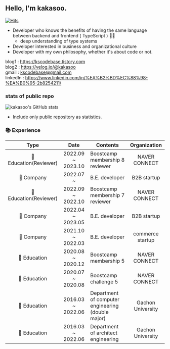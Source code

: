 ## Hello, I'm kakasoo.
[![Hits](https://hits.seeyoufarm.com/api/count/incr/badge.svg?url=https%3A%2F%2Fgithub.com%2Fkakasoo&count_bg=%2379C83D&title_bg=%23555555&icon=&icon_color=%23E7E7E7&title=hits&edge_flat=false)](https://hits.seeyoufarm.com)
  
- Developer who knows the benefits of having the same language between backend and frontend ( TypeScript ) 👨‍💻
    - deep understanding of type systems
- Developer interested in business and organizational culture
- Developer with my own philosophy, whether it's about code or not.

blog1 : https://kscodebase.tistory.com  
blog2 : https://velog.io/@kakasoo  
gmail : kscodebase@gmail.com  
linkedIn : https://www.linkedin.com/in/%EA%B2%BD%EC%88%98-%EA%B0%95-2b8254211/

### stats of public repo
![kakasoo's GitHub stats](https://github-readme-stats.vercel.app/api?username=kakasoo&theme=dark&width=100%)
- Include only public repository as statistics.
  
   
### 📚 Experience

|         Type          |       Date        | Contents                                  |  Organization   |
| :-------------------: | :---------------: | ----------------------------------------- | :-------------: |
|      🏫 Education(Reviewer)      | 2022.09 ~ 2023.10 | Boostcamp membership 8 reviewer                    |  NAVER CONNECT  |
|     🌃 Company     | 2022.07 ~ | B.E. developer                            |  B2B startup  |
|      🏫 Education(Reviewer)      | 2022.09 ~ 2022.10 | Boostcamp membership 7 reviewer                    |  NAVER CONNECT  |
|     🌃 Company     | 2022.04 ~ 2023.05 | B.E. developer                            |  B2B startup  |
|     🌃 Company     | 2021.10 ~ 2022.03 | B.E. developer                            |  commerce startup  |
|      🏫 Education      | 2020.08 ~ 2020.12 | Boostcamp membership 5                    |  NAVER CONNECT  |
|      🏫 Education      | 2020.07 ~ 2020.08 | Boostcamp challenge 5                     |  NAVER CONNECT  |
|      🏫 Education      | 2016.03 ~ 2022.06 | Department of computer engineering (double major)                    | Gachon University |
|      🏫 Education      | 2016.03 ~ 2022.06 | Department of architect engineering                    | Gachon University |



